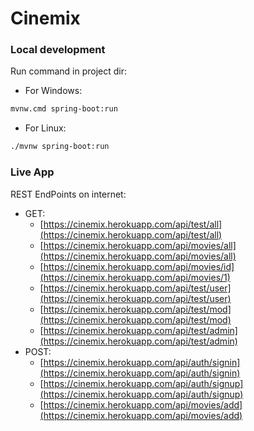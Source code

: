 # Cinemix

### Local development
Run command in project dir:
- For Windows:
```bash
mvnw.cmd spring-boot:run
```
- For Linux:
```bash
./mvnw spring-boot:run
```

### Live App
REST EndPoints on internet:

- GET:
    - [https://cinemix.herokuapp.com/api/test/all](https://cinemix.herokuapp.com/api/test/all)
    - [https://cinemix.herokuapp.com/api/movies/all](https://cinemix.herokuapp.com/api/movies/all)
    - [https://cinemix.herokuapp.com/api/movies/id](https://cinemix.herokuapp.com/api/movies/1)
    - [https://cinemix.herokuapp.com/api/test/user](https://cinemix.herokuapp.com/api/test/user)
    - [https://cinemix.herokuapp.com/api/test/mod](https://cinemix.herokuapp.com/api/test/mod)
    - [https://cinemix.herokuapp.com/api/test/admin](https://cinemix.herokuapp.com/api/test/admin)
- POST:
    - [https://cinemix.herokuapp.com/api/auth/signin](https://cinemix.herokuapp.com/api/auth/signin)
    - [https://cinemix.herokuapp.com/api/auth/signup](https://cinemix.herokuapp.com/api/auth/signup)
    - [https://cinemix.herokuapp.com/api/movies/add](https://cinemix.herokuapp.com/api/movies/add)